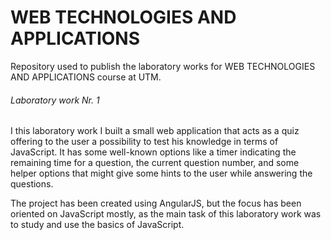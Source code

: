 # WEB TECHNOLOGIES AND APPLICATIONS
Repository used to publish the laboratory works for WEB TECHNOLOGIES AND APPLICATIONS course at UTM.

###### Laboratory work Nr. 1

I this laboratory work I built a small web application that acts as a quiz offering to the user a possibility to test his knowledge in terms of JavaScript. It has some well-known options like a timer indicating the remaining time for a question, the current question number, and some helper options that might give some hints to the user while answering the questions.

The project has been created using AngularJS, but the focus has been oriented on JavaScript mostly, as the main task of this laboratory work was to study and use the basics of JavaScript.


